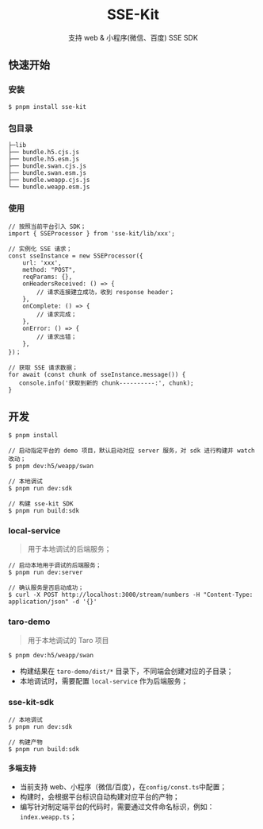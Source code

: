 <h1 align="center">SSE-Kit</h1>
<div align="center">支持 web & 小程序(微信、百度) SSE SDK</div>

## 快速开始

### 安装
```
$ pnpm install sse-kit
```

### 包目录
```
├─lib
├── bundle.h5.cjs.js
├── bundle.h5.esm.js
├── bundle.swan.cjs.js
├── bundle.swan.esm.js
├── bundle.weapp.cjs.js
└── bundle.weapp.esm.js
```

### 使用
```
// 按照当前平台引入 SDK；
import { SSEProcessor } from 'sse-kit/lib/xxx';

// 实例化 SSE 请求；
const sseInstance = new SSEProcessor({
    url: 'xxx',
    method: "POST",
    reqParams: {},
    onHeadersReceived: () => {
        // 请求连接建立成功，收到 response header；
    },
    onComplete: () => {
        // 请求完成；
    },
    onError: () => {
        // 请求出错；
    },
})；

// 获取 SSE 请求数据；
for await (const chunk of sseInstance.message()) {
   console.info('获取到新的 chunk----------:', chunk);
}
```

## 开发

```
$ pnpm install

// 启动指定平台的 demo 项目，默认启动对应 server 服务，对 sdk 进行构建并 watch 改动；
$ pnpm dev:h5/weapp/swan 

// 本地调试 
$ pnpm run dev:sdk

// 构建 sse-kit SDK
$ pnpm run build:sdk

```

### local-service
> 用于本地调试的后端服务；

```
// 启动本地用于调试的后端服务；
$ pnpm run dev:server

// 确认服务是否启动成功；
$ curl -X POST http://localhost:3000/stream/numbers -H "Content-Type: application/json" -d '{}'

```

### taro-demo
> 用于本地调试的 Taro 项目
```
$ pnpm dev:h5/weapp/swan 
```
- 构建结果在 `taro-demo/dist/*` 目录下，不同端会创建对应的子目录；
- 本地调试时，需要配置 `local-service` 作为后端服务；

### sse-kit-sdk
```
// 本地调试 
$ pnpm run dev:sdk

// 构建产物
$ pnpm run build:sdk
```
#### 多端支持
- 当前支持 web、小程序（微信/百度），在`config/const.ts`中配置；
- 构建时，会根据平台标识自动构建对应平台的产物；
- 编写针对制定端平台的代码时，需要通过文件命名标识，例如：`index.weapp.ts`；